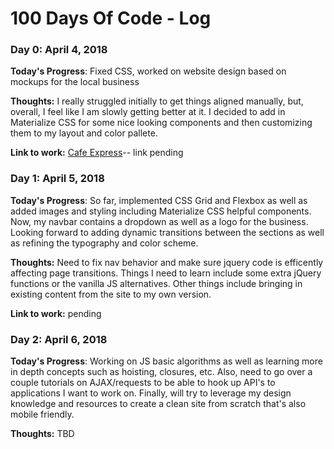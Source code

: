 # 100 Days Of Code - Log

### Day 0: April 4, 2018

**Today's Progress**: Fixed CSS, worked on website design based on mockups for the local business

**Thoughts:** I really struggled initially to get things aligned manually, but, overall, I feel like I am slowly getting better at it. I decided to add in Materialize CSS for some nice looking components and then customizing them to my layout and color pallete. 

**Link to work:** [Cafe Express](http://www.example.com)-- link pending

### Day 1: April 5, 2018

**Today's Progress**: So far, implemented CSS Grid and Flexbox as well as added images and styling including Materialize CSS helpful components. Now, my navbar contains a dropdown as well as a logo for the business. Looking forward to adding dynamic transitions between the sections as well as refining the typography and color scheme.

**Thoughts:** Need to fix nav behavior and make sure jquery code is efficently affecting page transitions. Things I need to learn include some extra jQuery functions or the vanilla JS alternatives. Other things include bringing in existing content from the site to my own version.

**Link to work:** pending

### Day 2: April 6, 2018

**Today's Progress**: Working on JS basic algorithms as well as learning more in depth concepts such as hoisting, closures, etc. Also, need to go over a couple tutorials on AJAX/requests to be able to hook up API's to applications I want to work on. Finally, will try to leverage my design knowledge and resources to create a clean site from scratch that's also mobile friendly.

**Thoughts:** TBD
